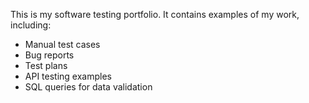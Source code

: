 This is my software testing portfolio. It contains examples of my work, including:
- Manual test cases
- Bug reports
- Test plans
- API testing examples
- SQL queries for data validation
